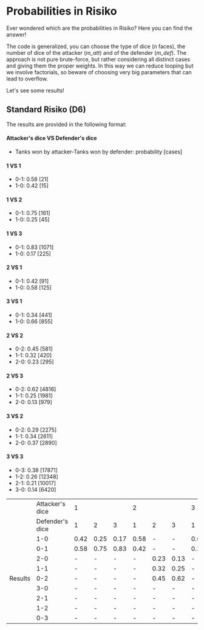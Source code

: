 # Probabilities in Risiko
Ever wondered which are the probabilities in Risiko?
Here you can find the answer!

The code is generalized, you can choose the type of dice (_n_ faces), the number of dice of the attacker (_m\_att_) and of the defender (_m\_def_).
The approach is not pure brute-force, but rather considering all distinct cases and giving them the proper weights. In this way we can reduce looping but we involve factorials, so beware of choosing very big parameters that can lead to overflow. 

Let's see some results!

## Standard Risiko (D6)
The results are provided in the following format:
#### Attacker's dice VS Defender's dice
* Tanks won by attacker-Tanks won by defender:  probability \[cases\]
#### 1 VS 1
* 0-1: 0.58 \[21\]
* 1-0: 0.42 \[15\]
#### 1 VS 2
* 0-1: 0.75 \[161\]
* 1-0: 0.25 \[45\]
#### 1 VS 3
* 0-1: 0.83 \[1071\]
* 1-0: 0.17 \[225\]
#### 2 VS 1
* 0-1: 0.42 \[91\]
* 1-0: 0.58 \[125\]
#### 3 VS 1
* 0-1: 0.34 \[441\]
* 1-0: 0.66 \[855\]
#### 2 VS 2
* 0-2: 0.45 \[581\]
* 1-1: 0.32 \[420\]
* 2-0: 0.23 \[295\]
#### 2 VS 3
* 0-2: 0.62 \[4816\]
* 1-1: 0.25 \[1981\]
* 2-0: 0.13 \[979\]
#### 3 VS 2
* 0-2: 0.29 \[2275\]
* 1-1: 0.34 \[2611\]
* 2-0: 0.37 \[2890\]
#### 3 VS 3
* 0-3: 0.38 \[17871\]
* 1-2: 0.26 \[12348\]
* 2-1: 0.21 \[10017\]
* 3-0: 0.14 \[6420\]
<table>
  <tr>
    <td></td>
    <td>Attacker's dice</td>
    <td colspan='3'>1</td>
    <td colspan='3'>2</td>
    <td colspan='3'>3</td>
  </tr>
  <tr>
    <td></td>
    <td>Defender's dice</td>
    <td>1</td><td>2</td><td>3</td><td>1</td><td>2</td><td>3</td><td>1</td><td>2</td><td>3</td>
  </tr>
  <tr>
    <td rowspan='9' >Results</td><td>1-0</td><td>0.42</td><td>0.25</td><td>0.17</td> <td>0.58</td><td>-</td><td>-</td> <td>0.66</td><td>-</td><td>-</td>
  </tr>
  <tr><td>0-1</td> <td>0.58</td><td>0.75</td><td>0.83</td>  <td>0.42</td><td>-</td><td>-</td>  <td>0.34</td><td>-</td><td>-</td></tr>
  
  <tr><td>2-0</td> <td>-</td><td>-</td><td>-</td>  <td>-</td><td>0.23</td><td>0.13</td>  <td>-</td><td>0.37</td><td>-</td></tr>
  <tr><td>1-1</td> <td>-</td><td>-</td><td>-</td>  <td>-</td><td>0.32</td><td>0.25</td>  <td>-</td><td>0.34</td><td>-</td></tr>
  <tr><td>0-2</td> <td>-</td><td>-</td><td>-</td>  <td>-</td><td>0.45</td><td>0.62</td>  <td>-</td><td>0.29</td><td>-</td></tr>
  
  <tr><td>3-0</td> <td>-</td><td>-</td><td>-</td>  <td>-</td><td>-</td><td>-</td>  <td>-</td><td>-</td><td>0.14</td></tr>
  <tr><td>2-1</td> <td>-</td><td>-</td><td>-</td>  <td>-</td><td>-</td><td>-</td>  <td>-</td><td>-</td><td>0.21</td></tr>
  <tr><td>1-2</td> <td>-</td><td>-</td><td>-</td>  <td>-</td><td>-</td><td>-</td>  <td>-</td><td>-</td><td>0.26</td></tr>
  <tr><td>0-3</td> <td>-</td><td>-</td><td>-</td>  <td>-</td><td>-</td><td>-</td>  <td>-</td><td>-</td><td>0.38</td></tr>
</table>
